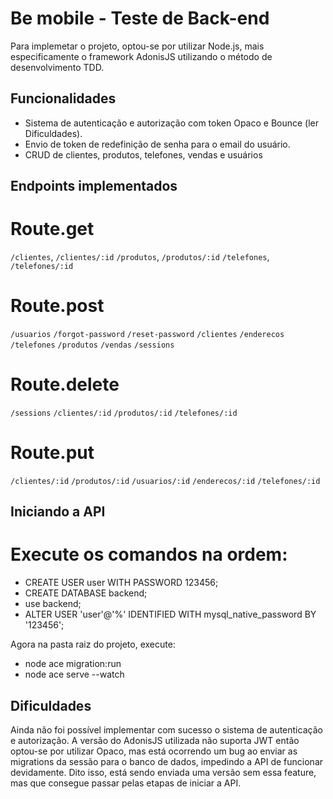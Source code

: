 # Be mobile - Teste de Back-end
Para implemetar o projeto, optou-se por utilizar Node.js, mais especificamente o framework AdonisJS utilizando o método de desenvolvimento TDD.

## Funcionalidades
- Sistema de autenticação e autorização com token Opaco e Bounce (ler Dificuldades). 
- Envio de token de redefinição de senha para o email do usuário.
- CRUD de clientes, produtos, telefones, vendas e usuários

## Endpoints implementados 
# Route.get 
`/clientes`, `/clientes/:id`
`/produtos`, `/produtos/:id`
`/telefones`, `/telefones/:id`

# Route.post
`/usuarios`
`/forgot-password`
`/reset-password`
`/clientes`
`/enderecos`
`/telefones`
`/produtos`
`/vendas`
`/sessions` 

# Route.delete
`/sessions` 
`/clientes/:id`
`/produtos/:id`
`/telefones/:id`

# Route.put
`/clientes/:id`
`/produtos/:id`
`/usuarios/:id`
`/enderecos/:id`
`/telefones/:id`

## Iniciando a API 
# Execute os comandos na ordem:
- CREATE USER user WITH PASSWORD 123456;
- CREATE DATABASE backend;
- use backend;
- ALTER USER 'user'@'%' IDENTIFIED WITH mysql_native_password BY '123456';

Agora na pasta raiz do projeto, execute:
- node ace migration:run
- node ace serve --watch

## Dificuldades
Ainda não foi possível implementar com sucesso o sistema de autenticação e autorização. A versão do AdonisJS utilizada não suporta JWT então optou-se por utilizar Opaco, mas está ocorrendo um bug ao enviar as migrations da sessão para o banco de dados, impedindo a API de funcionar devidamente. 
Dito isso, está sendo enviada uma versão sem essa feature, mas que consegue passar pelas etapas de iniciar a API.